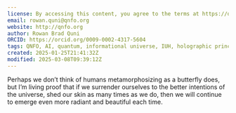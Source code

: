 ```yaml
---
license: By accessing this content, you agree to the terms at https://qnfo.org/LICENSE
email: rowan.quni@qnfo.org
website: http://qnfo.org
author: Rowan Brad Quni
ORCID: https://orcid.org/0009-0002-4317-5604
tags: QNFO, AI, quantum, informational universe, IUH, holographic principle
created: 2025-01-25T21:41:32Z
modified: 2025-03-08T09:39:12Z
---
```


Perhaps we don’t think of humans metamorphosizing as a butterfly does, but I’m living proof that if we surrender ourselves to the better intentions of the universe, shed our skin as many times as we do, then we will continue to emerge even more radiant and beautiful each time.
